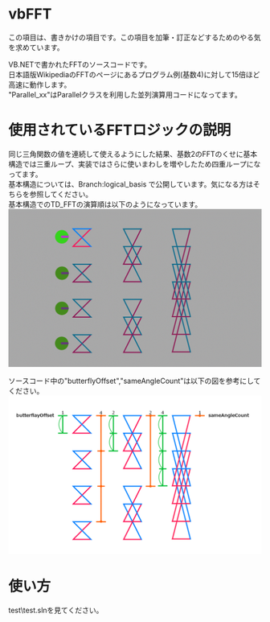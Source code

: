 ﻿# vbFFT
この項目は、書きかけの項目です。この項目を加筆・訂正などするためのやる気を求めています。  

VB.NETで書かれたFFTのソースコードです。  
日本語版WikipediaのFFTのページにあるプログラム例(基数4)に対して15倍ほど高速に動作します。  
"Parallel_xx"はParallelクラスを利用した並列演算用コードになってます。  

#  使用されているFFTロジックの説明
同じ三角関数の値を連続して使えるようにした結果、基数2のFFTのくせに基本構造では三重ループ、実装ではさらに使いまわしを増やしたため四重ループになってます。  
基本構造については、Branch:logical_basis で公開しています。気になる方はそちらを参照してください。  
基本構造でのTD_FFTの演算順は以下のようになっています。
![image1](https://github.com/huskofcrayfish/vbFFT/blob/master/resource/image1.gif)
  
    
ソースコード中の"butterflyOffset","sameAngleCount"は以下の図を参考にしてください。
![image0](https://github.com/huskofcrayfish/vbFFT/blob/master/resource/image0.png)

#  使い方
test\test.slnを見てください。

